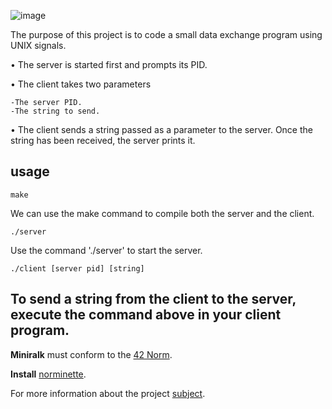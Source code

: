 ![image](https://github.com/user-attachments/assets/fbc7fa62-7cb7-4e70-bae7-4aab7a908aae)



The purpose of this project is to code a small data exchange program using UNIX signals.

• The server is started first and prompts its PID.

• The client takes two parameters

    -The server PID.
    -The string to send.

• The client sends a string passed as a parameter to the server. Once the string has been received, the server prints it.

## usage

```
make
```
We can use the make command to compile both the server and the client.

```
./server
```
Use the command './server' to start the server.

```
./client [server pid] [string]
```

To send a string from the client to the server, execute the command above in your client program.
----------------------


**Miniralk** must conform to the [42 Norm](https://cdn.intra.42.fr/pdf/pdf/96987/en.norm.pdf).

**Install** [norminette](https://github.com/42School/norminette).

For more information about the project [subject](https://cdn.intra.42.fr/pdf/pdf/138325/en.subject.pdf).
